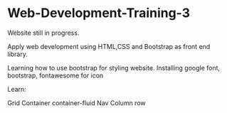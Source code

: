 # Web-Development-Training-3

Website still in progress. 

Apply web development using HTML,CSS and Bootstrap as front end library.

Learning how to use bootstrap for styling website.
Installing google font, bootstrap, fontawesome for icon

Learn:

  Grid
  Container
  container-fluid
  Nav
  Column
  row
  
